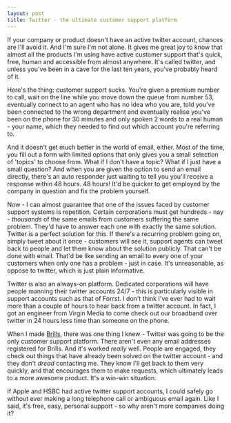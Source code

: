 ```yaml
---
layout: post
title: Twitter - the ultimate customer support platform
---
```


If your company or product doesn't have an active twitter account, chances are I'll avoid it. And I'm sure I'm not alone. It gives me great joy to know that almost all the products I'm using have active customer support that's quick, free, human and accessible from almost anywhere. It's called twitter, and unless you've been in a cave for the last ten years, you've probably heard of it.

Here's the thing: customer support sucks. You're given a premium number to call, wait on the line while you move down the queue from number 53, eventually connect to an agent who has no idea who you are, told you've been connected to the wrong department and eventually realise you've been on the phone for 30 minutes and only spoken 2 words to a real human - your name, which they needed to find out which account you're referring to.<!-- more -->

And it doesn't get much better in the world of email, either. Most of the time, you fill out a form with limited options that only gives you a small selection of 'topics' to choose from. What if I don't have a topic? What if I just have a small question? And when you are given the option to send an email directly, there's an auto responder just waiting to tell you you'll receive a response within 48 hours. 48 hours! It'd be quicker to get employed by the company in question and fix the problem yourself.

Now - I can almost guarantee that one of the issues faced by customer support systems is repetition. Certain corporations must get hundreds - nay - _thousands_ of the same emails from customers suffering the same problem. They'd have to answer each one with exactly the same solution. Twitter is a perfect solution for this. If there's a recurring problem going on, simply tweet about it once - customers will see it, support agents can tweet back to people and let them know about the solution publicly. That can't be done with email. That'd be like sending an email to every one of your customers when only one has a problem - just in case. It's unreasonable, as oppose to twitter, which is just plain informative.

Twitter is also an always-on platform. Dedicated corporations will have people manning their twitter accounts 24/7 - this is particularly visible in support accounts such as that of Forrst. I don't think I've ever had to wait more than a couple of hours to hear back from a twitter account. In fact, I got an engineer from Virgin Media to come check out our broadband over twitter in 24 hours less time than someone on the phone.

When I made [Brills](http://brills.me), there was one thing I knew - Twitter was going to be the only customer support platform. There aren't even any email addresses registered for Brills. And it's worked _really_ well. People are engaged, they check out things that have already been solved on the twitter account - and they don't _dread_ contacting me. They know I'll get back to them very quickly, and that encourages them to make requests, which ultimately leads to a more awesome product. It's a win-win situation.

If Apple and HSBC had active twitter support accounts, I could safely go without ever making a long telephone call or ambiguous email again. Like I said, it's free, easy, personal support - so why aren't more companies doing it?
